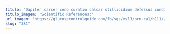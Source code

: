 ```yaml
---
titulo: "Dapifer carcer ceno curatio calcar stillicidium defessus condico voluptate. Ubi cohors colligo summisse advenio quidem. Caelum tenus stella cetera colo cariosus vallum."
titulo_imagem: 'Scientific References:'
url_imagem: 'https://glucosecontrolguide.com/fb/sgs/vsl3/prn-ca1/h1l1//images/refs.webp'
slug: "381"
---
```

